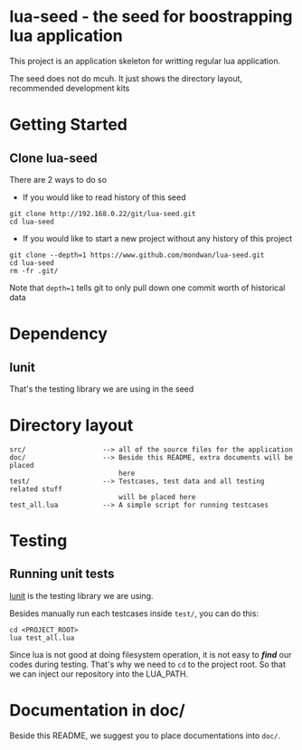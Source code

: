 # lua-seed - the seed for boostrapping lua application

This project is an application skeleton for writting regular lua application.

The seed does not do mcuh. It just shows the directory layout, recommended
development kits

# Getting Started

## Clone lua-seed

There are 2 ways to do so

* If you would like to read history of this seed

```
git clone http://192.168.0.22/git/lua-seed.git
cd lua-seed
```

* If you would like to start a new project without any history of this project

```
git clone --depth=1 https://www.github.com/mondwan/lua-seed.git
cd lua-seed
rm -fr .git/
```

Note that ```depth=1``` tells git to only pull down one commit worth of historical data

# Dependency

## lunit

That's the testing library we are using in the seed

# Directory layout

```
src/                   --> all of the source files for the application
doc/                   --> Beside this README, extra documents will be placed
                           here
test/                  --> Testcases, test data and all testing related stuff
                           will be placed here
test_all.lua           --> A simple script for running testcases
```

# Testing

## Running unit tests

[lunit][lunit] is the testing library we are using.

Besides manually run each testcases inside ```test/```, you can do this:

```
cd <PROJECT_ROOT>
lua test_all.lua
```

Since lua is not good at doing filesystem operation, it is not easy to
***find*** our codes during testing. That's why we need to ```cd``` to the
project root. So that we can inject our repository into the LUA_PATH.

# Documentation in doc/

Beside this README, we suggest you to place documentations into ```doc/```.

[lunit]: https://github.com/dcurrie/lunit
